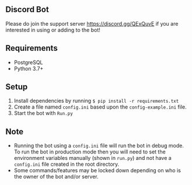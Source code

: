Discord Bot
-
Please do join the support server https://discord.gg/QExQuvE if you are interested in using or adding to the bot!

## Requirements
- PostgreSQL
- Python 3.7+

## Setup

1. Install dependencies by running ``` $ pip install -r requirements.txt ```
2. Create a file named `config.ini` based upon the `config-example.ini` file.
3. Start the bot with `Run.py`

## Note
- Running the bot using a ```config.ini``` file will run the bot in debug mode. To run the bot in
production mode then you will need to set the environment variables manually (shown in ```run.py```) and
not have a ```config.ini``` file created in the root directory.
- Some commands/features may be locked down depending on who is the owner of the bot and/or server.
